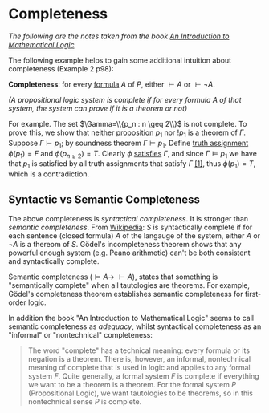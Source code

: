 # Completeness

_The following are the notes taken from the book [An Introduction to Mathematical Logic](https://www.amazon.com/Introduction-Mathematical-Logic-Dover-Mathematics/dp/0486497852)_

The following example helps to gain some additional intuition about completeness (Example 2 p98):


**Completeness**: for every [formula](https://github.com/marti-1/notebooks/blob/master/math/on-formulas.md) $A$ of $P$, either $\vdash A$ or $\vdash \neg A$. 

_(A propositional logic system is complete if for every formula A of that system, the system can prove if it is a theorem or not)_

For example. The set $\Gamma=\\{p_n : n \geq 2\\}$ is not complete. To prove this, we show that neither [proposition](https://github.com/marti-1/notebooks/blob/master/math/on-propositional-variables.md) $p_1$ nor $!p_1$ is a theorem of $\Gamma$. Suppose $\Gamma \vdash p_1$; by soundness theorem $\Gamma \vDash p_1$. Define [truth assignment](https://github.com/marti-1/notebooks/blob/master/math/on-truth-assignment.md) $\phi(p_1) = F$ and $\phi(p_{n \geq 2}) = T$. Clearly $\phi$ [satisfies](https://github.com/marti-1/notebooks/blob/master/math/on-satisfiable.md) $\Gamma$, and since $\Gamma \vDash p_1$ we have that $p_1$ is satisfied by all truth assignments that satisfy $\Gamma$ [[1]](https://github.com/marti-1/notebooks/blob/master/math/on-tautological-consequence.md), thus $\phi(p_1)=T$, which is a contradiction.

## Syntactic vs Semantic Completeness

The above completeness is _syntactical completeness_. It is stronger than _semantic completeness_. From [Wikipedia](https://en.wikipedia.org/wiki/Completeness_(logic)): $S$ is syntactically complete if for each sentence (closed formula) $A$ of the langauge of the system, either $A$ or $\neg A$ is a thereom of $S$. Gödel's incompleteness theorem shows that any powerful enough system (e.g. Peano arithmetic) can't be both consistent and syntactically complete.

Semantic completeness ($\vDash A \rightarrow~ \vdash A$), states that something is "semantically complete" when all tautologies are theorems. For example, Gödel's completeness theorem establishes semantic completeness for first-order logic.

In addition the book "An Introduction to Mathematical Logic" seems to call semantic completeness as _adequacy_, whilst syntactical completeness as an "informal" or "nontechnical" completeness:

> The word "complete" has a technical meaning: every formula or its negation is a theorem. There is, however, an informal, nontechnical meaning of complete that is used in logic and applies to any formal system $F$. Quite generally, a formal system $F$ is complete if everything we want to be a theorem is a theorem. For the formal system $P$ (Propositional Logic), we want tautologies to be theorems, so in this nontechnical sense $P$ is complete.
